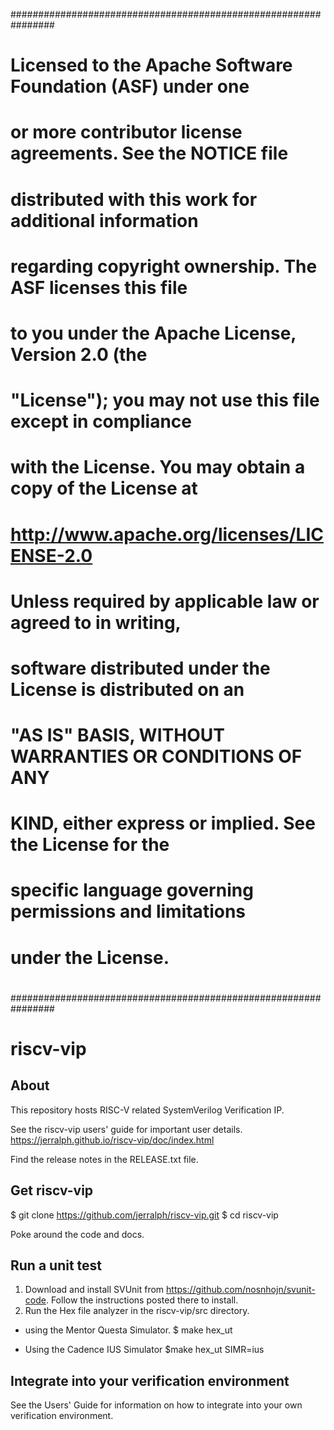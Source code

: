 ################################################################
#
#  Licensed to the Apache Software Foundation (ASF) under one
#  or more contributor license agreements.  See the NOTICE file
#  distributed with this work for additional information
#  regarding copyright ownership.  The ASF licenses this file
#  to you under the Apache License, Version 2.0 (the
#  "License"); you may not use this file except in compliance
#  with the License.  You may obtain a copy of the License at
#  
#  http://www.apache.org/licenses/LICENSE-2.0
#  
#  Unless required by applicable law or agreed to in writing,
#  software distributed under the License is distributed on an
#  "AS IS" BASIS, WITHOUT WARRANTIES OR CONDITIONS OF ANY
#  KIND, either express or implied.  See the License for the
#  specific language governing permissions and limitations
#  under the License.
#
################################################################

riscv-vip
======================

About
----------------------------
This repository hosts RISC-V related SystemVerilog Verification IP.

See the riscv-vip users' guide for important user details.  https://jerralph.github.io/riscv-vip/doc/index.html 

Find the release notes in the RELEASE.txt file.

Get riscv-vip
----------------------------

   $ git clone https://github.com/jerralph/riscv-vip.git
   $ cd riscv-vip
 
Poke around the code and docs.


Run a unit test
----------------------------

1. Download and install SVUnit from https://github.com/nosnhojn/svunit-code.  Follow the instructions posted there to install.
2. Run the Hex file analyzer in the riscv-vip/src directory.

 * using the Mentor Questa Simulator.
      $ make hex_ut

 * Using the Cadence IUS Simulator
			$make hex_ut SIMR=ius

Integrate into your verification environment
-----------------------------------
See the Users' Guide for information on how to integrate into your own verification environment. 

